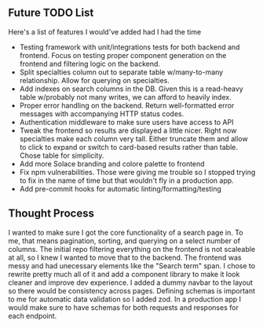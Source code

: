 ## Future TODO List
Here's a list of features I would've added had I had the time
- Testing framework with unit/integrations tests for both backend and frontend. Focus on testing proper component generation on the frontend and filtering logic on the backend.
- Split specialties column out to separate table w/many-to-many relationship. Allow for querying on specialties.
- Add indexes on search columns in the DB. Given this is a read-heavy table w/probably not many writes, we can afford to heavily index.
- Proper error handling on the backend. Return well-formatted error messages with accompanying HTTP status codes.
- Authentication middleware to make sure users have access to API
- Tweak the frontend so results are displayed a little nicer. Right now specialties make each column very tall. Either truncate them and allow to click to expand or switch to card-based results rather than table. Chose table for simplicity.
- Add more Solace branding and colore palette to frontend
- Fix npm vulnerabilities. Those were giving me trouble so I stopped trying to fix in the name of time but that wouldn't fly in a production app.
- Add pre-commit hooks for automatic linting/formatting/testing

## Thought Process
I wanted to make sure I got the core functionality of a search page in. To me, that means pagination, sorting, and querying on a select number of columns.
The initial repo filtering everything on the frontend is not scaleable at all, so I knew I wanted to move that to the backend. The frontend was messy and had unecessary elements like the "Search term" span. I chose to rewrite pretty much all of it and add a component library to make it look cleaner and improve dev experience. I added a dummy navbar to the layout so there would be consistency across pages. Defining schemas is important to me for automatic data validation so I added zod. In a production app I would make sure to have schemas for both requests and responses for each endpoint. 